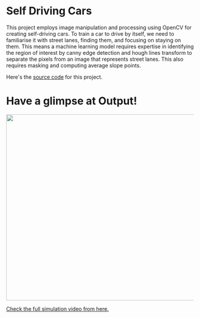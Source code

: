 # Self Driving Cars

This project employs image manipulation and processing using OpenCV for creating self-driving cars. To train a car to drive by itself, we need to familiarise it with street lanes, finding them, and focusing on staying on them. This means a machine learning model requires expertise in identifying the region of interest by canny edge detection and hough lines transform to separate the pixels from an image that represents street lanes. This also requires masking and computing average slope points. 

Here's the [source code](https://github.com/Robotics-Club-BMU/CV-Zone/blob/main/Projects/Self%20Driving%20Cars/findingLanes.py) for this project.

# Have a glimpse at Output!

<img src="https://github.com/tb-rules10/CV-Zone/blob/Self-Driving/Projects/Self%20Driving%20Cars/images/findingLanes.gif" width="900" height="500" />

[Check the full simulation video from here.](https://youtu.be/ZE7tO-ORsXM)
